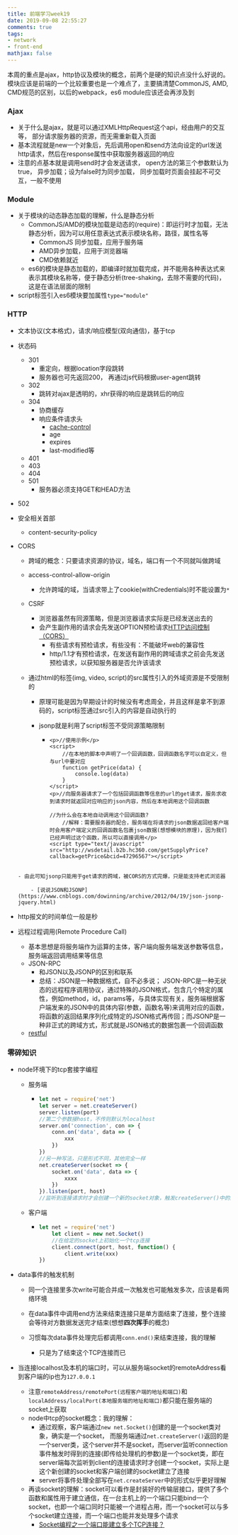 ```yaml
---
title: 前端学习week19
date: 2019-09-08 22:55:27
comments: true
tags:
- network
- front-end
mathjax: false
---
```


​	本周的重点是ajax，http协议及模块的概念，前两个是硬的知识点没什么好说的。 模块应该是前端的一个比较重要也是一个难点了，主要搞清楚CommonJS, AMD, CMD规范的区别，以后的webpack，es6 module应该还会再涉及到

<!-- more -->

### Ajax

- 关于什么是ajax，就是可以通过XMLHttpRequest这个api，经由用户的交互等， 部分请求服务器的资源，而无需重新载入页面
- 基本流程就是new一个对象后，先后调用open和send方法向设定的url发送http请求，然后在response属性中获取服务器返回的响应
- 注意的点基本就是调用send时才会发送请求， open方法的第三个参数默认为true， 异步加载；设为false时为同步加载， 同步加载时页面会挂起不可交互，一般不使用

### Module

- 关于模块的动态静态加载的理解，什么是静态分析
  - CommonJS/AMD的模块加载是动态的(require)：即运行时才加载，无法静态分析，因为可以用任意表达式表示模块名称，路径，属性名等
    - CommonJS 同步加载，应用于服务端
    - AMD异步加载，应用于浏览器端
    - CMD依赖就近
  - es6的模块是静态加载的，即编译时就加载完成，并不能用各种表达式来表示其模块名称等，便于静态分析(tree-shaking，去除不需要的代码)，这是在语法层面的限制
- script标签引入es6模块要加属性`type="module"`

### HTTP

- 文本协议(文本格式)，请求/响应模型(双向通信)，基于tcp

- 状态码
  - 301
    - 重定向，根据location字段跳转
    - 服务器也可先返回200， 再通过js代码根据user-agent跳转
  - 302
    - 跳转对ajax是透明的，xhr获得的响应是跳转后的响应
  - 304
    - 协商缓存
    - 响应条件请求头
      - [cache-control](https://developer.mozilla.org/zh-CN/docs/Web/HTTP/Headers/Cache-Control)
      - age
      - expires
      - last-modified等
  - 401
  - 403
  - 404
  - 501
    - 服务器必须支持GET和HEAD方法
  
- 502

- 安全相关首部
  
  - content-security-policy
  
- CORS
  
  - 跨域的概念：只要请求资源的协议，域名，端口有一个不同就叫做跨域
  
  - access-control-allow-origin
  
    - 允许跨域的域，当请求带上了cookie(withCredentials)时不能设置为`*`

  
  - CSRF
    - 浏览器虽然有同源策略，但是浏览器请求实际是已经发送出去的
    - 会产生副作用的请求会先发送OPTION预检请求[HTTP访问控制（CORS）](https://developer.mozilla.org/zh-CN/docs/Web/HTTP/Access_control_CORS)
      - 有些请求有预检请求，有些没有：不能破坏web的兼容性
      - http/1.1才有预检请求，在发送有副作用的跨域请求之前会先发送预检请求，以获知服务器是否允许该请求
    
  - 通过html的标签(img, video, script)的src属性引入的外域资源是不受限制的
    - 原理可能是因为早期设计的时候没有考虑周全，并且这样是拿不到源码的，script标签通过src引入的内容是自动执行的
  
    - jsonp就是利用了script标签不受同源策略限制
  
      - ```php+HTML
        <p>//使用示例</p>
        <script>
            //在本地的脚本中声明了一个回调函数，回调函数名字可以自定义，但与url中要对应
            function getPrice(data) {
                console.log(data)
            }
        </script>
        <p>//向服务器请求了一个包括回调函数等信息的url的get请求，服务求收到请求时就返回对应响应的json内容，然后在本地调用这个回调函数
        
        //为什么会在本地自动调用这个回调函数?
            //解释：需要服务器的配合，服务端在将请求的json数据返回给客户端时会用客户端定义的回调函数名包裹json数据(想想模块的原理)，因为我们已经声明过这个函数，所以可以直接调用</p>
        <script type="text/javascript" src="http://wsdetail.b2b.hc360.com/getSupplyPrice?callback=getPrice&bcid=47296567"></script>
        ```
  ```
        
  - 由此可知jsonp只能用于get请求的跨域，被CORS的方式完爆，只是能支持老式浏览器
      
      - [说说JSON和JSONP](https://www.cnblogs.com/dowinning/archive/2012/04/19/json-jsonp-jquery.html)
  ```
  
- http报文的时间单位一般是秒

- 远程过程调用(Remote Procedure Call)
  - 基本思想是将服务端作为运算的主体，客户端向服务端发送参数等信息，服务端返回调用结果等信息
  - JSON-RPC
    - 和JSON以及JSONP的区别和联系
    - 总结：JSON是一种数据格式，自不必多说； JSON-RPC是一种无状态的远程程序调用协议，通过特殊的JSON格式，包含几个特定的属性，例如method，id，params等，与具体实现有关，服务端根据客户端发来的JSON中的具体内容(参数，函数名等)来调用对应的函数，将函数的返回结果序列化成特定的JSON格式再传回；而JSONP是一种非正式的跨域方式，形式就是JSON格式的数据包裹一个回调函数
  - [restful](http://www.ruanyifeng.com/blog/2018/10/restful-api-best-practices.html)

### 零碎知识

- node环境下的tcp套接字编程

  - 服务端
  
    - ```js
      let net = require('net')
      let server = net.createServer()
      server.listen(port)
      //第二个参数接host，不传则默认为localhost
      server.on('connection', con => {
          conn.on('data', data => {
              xxx
          })
      })    
      //另一种写法，只是形式不同，其他完全一样
      net.createServer(socket => {
          socket.on('data', data => {
              xxxx
          })
      }).listen(port, host)
      //监听到连接请求时才会创建一个新的socket对象，触发createServer()中的函数
      
      ```
  
  - 客户端
  
    - ```js
      let net = require('net')
          let client = new net.Socket()       
          //在给定的socket上初始化一个tcp连接
          client.connect(port, host, function() {
              client.write(xxx)    
      })
      ```
  
- data事件的触发机制
  
  - 同一个连接里多次write可能合并成一次触发也可能触发多次，应该是看网络环境
  - 在data事件中调用end方法来结束连接只是单方面结束了连接，整个连接会等待对方数据发送完才结束(想想**四次挥手**的概念)
  - 习惯每次data事件处理完后都调用`conn.end()`来结束连接，我的理解
  
    - 只是为了结束这个TCP连接而已
- 当连接localhost及本机的端口时，可以从服务端socket的remoteAddress看到客户端的ip也为`127.0.0.1`
  
    - 注意`remoteAddress/remotePort(远程客户端的地址和端口)`和`localAddress/localPort(本地服务端的地址和端口)`都只能在服务端的socket上获取
  - node中tcp的socket概念：我的理解：
    - 通过观察，客户端通过`new net.Socket()`创建的是一个socket类对象，确实是一个socket， 而服务端通过`net.createServer()`返回的是一个server类，这个server并不是socket，而server监听connection事件触发时得到的连接(即传给处理机的参数)是一个socket类，即在server端每次监听到client的连接请求时才创建一个socket，实际上是这个新创建的socket和客户端创建的socket建立了连接
    - server将事件处理全部写在`net.createServer`中的形式似乎更好理解
  - 再谈socket的理解：socket可以看作是封装好的传输层接口，提供了多个函数和属性用于建立通信，在一台主机上的一个端口只能bind一个socket，也即一个端口同时只能被一个进程占用，而一个socket可以与多个socket建立连接，而一个端口也能并发处理多个请求
    - [Socket编程之一个端口能建立多个TCP连接？](https://blog.csdn.net/u011580175/article/details/80306414)